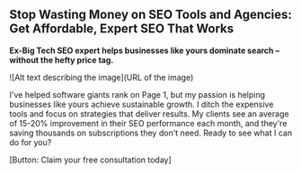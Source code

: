 ## Stop Wasting Money on SEO Tools and Agencies: Get Affordable, Expert SEO That Works

**Ex-Big Tech SEO expert helps businesses like yours dominate search – without the hefty price tag.**

![Alt text describing the image](URL of the image)

I've helped software giants rank on Page 1, but my passion is helping businesses like yours achieve sustainable growth. I ditch the expensive tools and focus on strategies that deliver results. My clients see an average of 15-20% improvement in their SEO performance each month, and they're saving thousands on subscriptions they don't need. Ready to see what I can do for you?

[Button: Claim your free consultation today]
